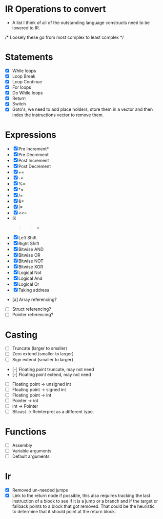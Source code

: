 # IR Operations to convert
- A list I think of all of the outstanding language constructs need to 
  be lowered to IR.

/* Loosely these go from most complex to least complex */
# Statements
- [x] While loops
- [x] Loop Break
- [x] Loop Continue 
- [x] For loops
- [x] Do While loops
- [x] Return
- [x] Switch 
- [x] Goto's, we need to add place holders, store them in a
      vector and then index the instructions vector to remove them.

# Expressions
- [x] Pre Increment*
- [x] Pre Decrement
- [x] Post Increment
- [x] Post Decrement
- [x] +=
- [x] -=
- [x] %=
- [x] \*=
- [x] /=
- [x] &=
- [x] |=
- [x] <<=
- [x] >>=
- [x] Left Shift
- [x] Right Shift
- [x] Bitwise AND
- [x] Bitwise OR
- [x] Bitwise NOT
- [x] Bitwise XOR
- [x] Logical Not
- [x] Logical And
- [x] Logical Or
- [x] Taking address
- [a] Array referencing?
- [ ] Struct referencing?
- [ ] Pointer referencing?

# Casting
- [ ] Truncate (larger to smaller)
- [ ] Zero extend (smaller to larger)
- [ ] Sign extend (smaller to larger)
- [-] Floating point truncate, may not need
- [-] Floating point extend, may not need
- [ ] Floating point -> unsigned int
- [ ] Floating point -> signed int
- [ ] Floating point -> int
- [ ] Pointer -> int
- [ ] int -> Pointer
- [ ] Bitcast -> Reinterpret as a different type.

# Functions
- [ ] Assembly
- [ ] Variable arguments
- [ ] Default arguments

# Ir
- [x] Removed un-needed jumps
- [x] Link to the return node if possible, this also requires tracking the
      last instruction of a block to see if it is a jump or a branch and
      if the target or fallback points to a block that got removed. That could
      be the heuristic to determine that it should point at the return block.
